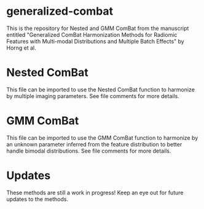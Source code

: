 # generalized-combat
This is the repository for Nested and GMM ComBat from the manuscript entitled "Generalized ComBat Harmonization Methods for Radiomic Features with Multi-modal Distributions and Multiple Batch Effects" by Horng et al.

# Nested ComBat
This file can be imported to use the Nested ComBat function to harmonize by multiple imaging parameters. See file comments for more details.

# GMM ComBat
This file can be imported to use the GMM ComBat function to harmonize by an unknown parameter inferred from the feature distribution to better handle bimodal distributions. See file comments for more details. 

# Updates
These methods are still a work in progress! Keep an eye out for future updates to the methods. 
